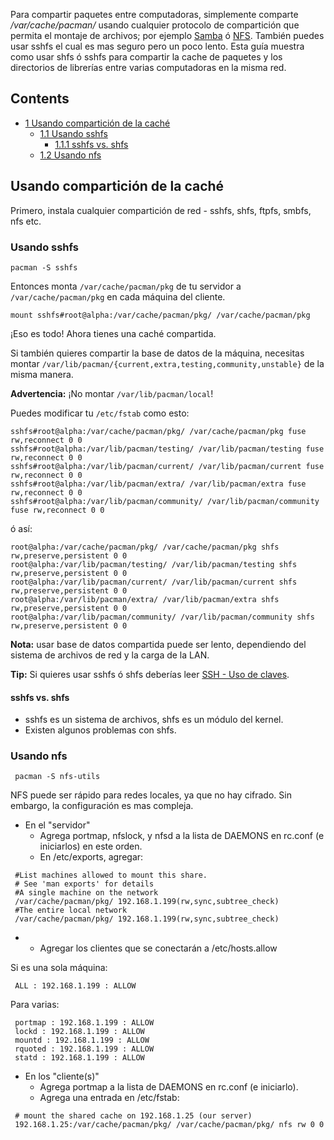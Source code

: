 Para compartir paquetes entre computadoras, simplemente comparte */var/cache/pacman/* usando cualquier protocolo de compartición que permita el montaje de archivos; por ejemplo [Samba](/index.php/Samba "Samba") ó [NFS](/index.php/NFS "NFS"). También puedes usar sshfs el cual es mas seguro pero un poco lento. Esta guía muestra como usar shfs ó sshfs para compartir la cache de paquetes y los directorios de librerías entre varias computadoras en la misma red.

## Contents

*   [1 Usando compartición de la caché](#Usando_compartici.C3.B3n_de_la_cach.C3.A9)
    *   [1.1 Usando sshfs](#Usando_sshfs)
        *   [1.1.1 sshfs vs. shfs](#sshfs_vs._shfs)
    *   [1.2 Usando nfs](#Usando_nfs)

## Usando compartición de la caché

Primero, instala cualquier compartición de red - sshfs, shfs, ftpfs, smbfs, nfs etc.

### Usando sshfs

```
pacman -S sshfs

```

Entonces monta `/var/cache/pacman/pkg` de tu servidor a `/var/cache/pacman/pkg` en cada máquina del cliente.

```
mount sshfs#root@alpha:/var/cache/pacman/pkg/ /var/cache/pacman/pkg

```

¡Eso es todo! Ahora tienes una caché compartida.

Si también quieres compartir la base de datos de la máquina, necesitas montar `/var/lib/pacman/{current,extra,testing,community,unstable}` de la misma manera.

**Advertencia:** ¡No montar `/var/lib/pacman/local`!

Puedes modificar tu `/etc/fstab` como esto:

```
sshfs#root@alpha:/var/cache/pacman/pkg/ /var/cache/pacman/pkg fuse rw,reconnect 0 0
sshfs#root@alpha:/var/lib/pacman/testing/ /var/lib/pacman/testing fuse rw,reconnect 0 0
sshfs#root@alpha:/var/lib/pacman/current/ /var/lib/pacman/current fuse rw,reconnect 0 0
sshfs#root@alpha:/var/lib/pacman/extra/ /var/lib/pacman/extra fuse rw,reconnect 0 0
sshfs#root@alpha:/var/lib/pacman/community/ /var/lib/pacman/community fuse rw,reconnect 0 0

```

ó así:

```
root@alpha:/var/cache/pacman/pkg/ /var/cache/pacman/pkg shfs rw,preserve,persistent 0 0
root@alpha:/var/lib/pacman/testing/ /var/lib/pacman/testing shfs rw,preserve,persistent 0 0
root@alpha:/var/lib/pacman/current/ /var/lib/pacman/current shfs rw,preserve,persistent 0 0
root@alpha:/var/lib/pacman/extra/ /var/lib/pacman/extra shfs rw,preserve,persistent 0 0
root@alpha:/var/lib/pacman/community/ /var/lib/pacman/community shfs rw,preserve,persistent 0 0

```

**Nota:** usar base de datos compartida puede ser lento, dependiendo del sistema de archivos de red y la carga de la LAN.

**Tip:** Si quieres usar sshfs ó shfs deberías leer [SSH - Uso de claves](/index.php?title=SSH_-_Uso_de_claves&action=edit&redlink=1 "SSH - Uso de claves (page does not exist)").

#### sshfs vs. shfs

*   sshfs es un sistema de archivos, shfs es un módulo del kernel.
*   Existen algunos problemas con shfs.

### Usando nfs

```
 pacman -S nfs-utils

```

NFS puede ser rápido para redes locales, ya que no hay cifrado. Sin embargo, la configuración es mas compleja.

*   En el "servidor"
    *   Agrega portmap, nfslock, y nfsd a la lista de DAEMONS en rc.conf (e iniciarlos) en este orden.
    *   En /etc/exports, agregar:

```
 #List machines allowed to mount this share.
 # See 'man exports' for details
 #A single machine on the network
 /var/cache/pacman/pkg/ 192.168.1.199(rw,sync,subtree_check)
 #The entire local network
 /var/cache/pacman/pkg/ 192.168.1.199(rw,sync,subtree_check)

```

*   *   Agregar los clientes que se conectarán a /etc/hosts.allow

Si es una sola máquina:

```
 ALL : 192.168.1.199 : ALLOW

```

Para varias:

```
 portmap : 192.168.1.199 : ALLOW
 lockd : 192.168.1.199 : ALLOW
 mountd : 192.168.1.199 : ALLOW
 rquoted : 192.168.1.199 : ALLOW
 statd : 192.168.1.199 : ALLOW

```

*   En los "cliente(s)"
    *   Agrega portmap a la lista de DAEMONS en rc.conf (e iniciarlo).
    *   Agrega una entrada en /etc/fstab:

```
 # mount the shared cache on 192.168.1.25 (our server)
 192.168.1.25:/var/cache/pacman/pkg/ /var/cache/pacman/pkg/ nfs rw 0 0

```
